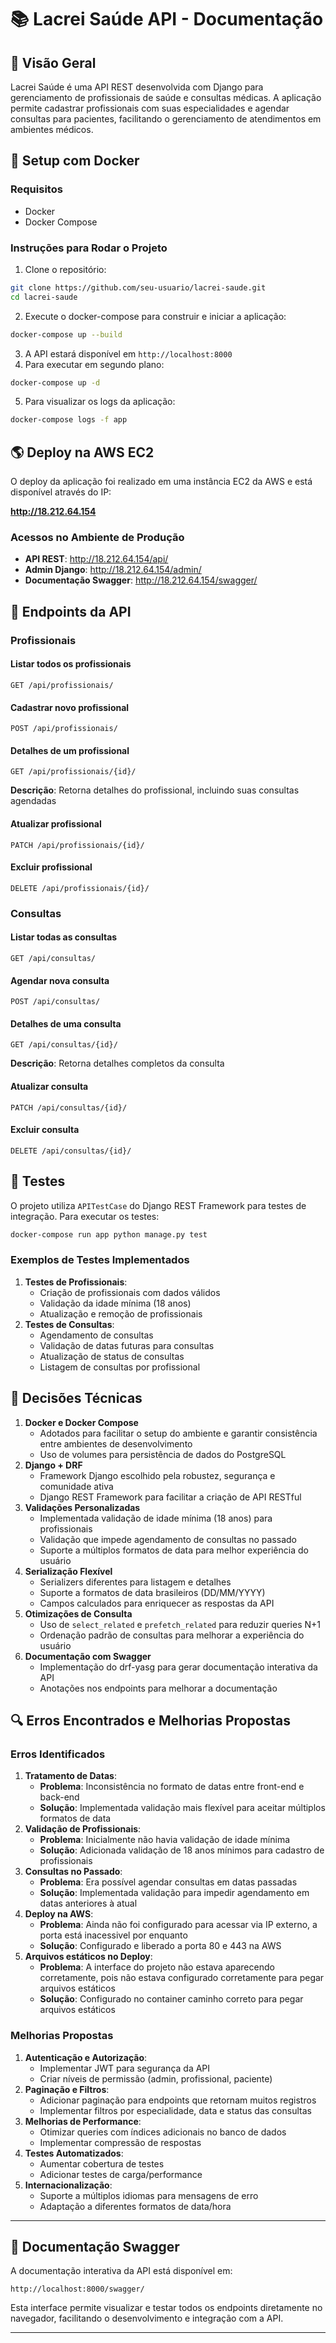 # 📚 Lacrei Saúde API - Documentação

## 👀 Visão Geral

Lacrei Saúde é uma API REST desenvolvida com Django para gerenciamento de profissionais de saúde e consultas médicas. A aplicação permite cadastrar profissionais com suas especialidades e agendar consultas para pacientes, facilitando o gerenciamento de atendimentos em ambientes médicos.

## 🐳 Setup com Docker

### Requisitos

- Docker
- Docker Compose

### Instruções para Rodar o Projeto

1. Clone o repositório:

```bash
git clone https://github.com/seu-usuario/lacrei-saude.git
cd lacrei-saude
```

2. Execute o docker-compose para construir e iniciar a aplicação:

```bash
docker-compose up --build
```

3. A API estará disponível em `http://localhost:8000`
4. Para executar em segundo plano:

```bash
docker-compose up -d
```

5. Para visualizar os logs da aplicação:

```bash
docker-compose logs -f app
```

## 🌎 Deploy na AWS EC2

O deploy da aplicação foi realizado em uma instância EC2 da AWS e está disponível através do IP:

**http://18.212.64.154**

### Acessos no Ambiente de Produção

- **API REST**: http://18.212.64.154/api/
- **Admin Django**: http://18.212.64.154/admin/
- **Documentação Swagger**: http://18.212.64.154/swagger/ 

## 🚀 Endpoints da API

### Profissionais

#### Listar todos os profissionais

```
GET /api/profissionais/
```

#### Cadastrar novo profissional

```
POST /api/profissionais/
```

#### Detalhes de um profissional

```
GET /api/profissionais/{id}/
```

**Descrição**: Retorna detalhes do profissional, incluindo suas consultas agendadas

#### Atualizar profissional

```
PATCH /api/profissionais/{id}/
```

#### Excluir profissional

```
DELETE /api/profissionais/{id}/
```


### Consultas

#### Listar todas as consultas

```
GET /api/consultas/
```

#### Agendar nova consulta

```
POST /api/consultas/
```

#### Detalhes de uma consulta

```
GET /api/consultas/{id}/
```

**Descrição**: Retorna detalhes completos da consulta

#### Atualizar consulta

```
PATCH /api/consultas/{id}/
```

#### Excluir consulta

```
DELETE /api/consultas/{id}/
```


## 🧪 Testes

O projeto utiliza `APITestCase` do Django REST Framework para testes de integração. Para executar os testes:

```bash
docker-compose run app python manage.py test
```

### Exemplos de Testes Implementados

1. **Testes de Profissionais**:
    - Criação de profissionais com dados válidos
    - Validação da idade mínima (18 anos)
    - Atualização e remoção de profissionais
2. **Testes de Consultas**:
    - Agendamento de consultas
    - Validação de datas futuras para consultas
    - Atualização de status de consultas
    - Listagem de consultas por profissional


## 🧠 Decisões Técnicas

1. **Docker e Docker Compose**
    - Adotados para facilitar o setup do ambiente e garantir consistência entre ambientes de desenvolvimento
    - Uso de volumes para persistência de dados do PostgreSQL
2. **Django + DRF**
    - Framework Django escolhido pela robustez, segurança e comunidade ativa
    - Django REST Framework para facilitar a criação de API RESTful
3. **Validações Personalizadas**
    - Implementada validação de idade mínima (18 anos) para profissionais
    - Validação que impede agendamento de consultas no passado
    - Suporte a múltiplos formatos de data para melhor experiência do usuário
4. **Serialização Flexível**
    - Serializers diferentes para listagem e detalhes
    - Suporte a formatos de data brasileiros (DD/MM/YYYY)
    - Campos calculados para enriquecer as respostas da API
5. **Otimizações de Consulta**
    - Uso de `select_related` e `prefetch_related` para reduzir queries N+1
    - Ordenação padrão de consultas para melhorar a experiência do usuário
6. **Documentação com Swagger**
    - Implementação do drf-yasg para gerar documentação interativa da API
    - Anotações nos endpoints para melhorar a documentação


## 🔍 Erros Encontrados e Melhorias Propostas

### Erros Identificados

1. **Tratamento de Datas**:
    - **Problema**: Inconsistência no formato de datas entre front-end e back-end
    - **Solução**: Implementada validação mais flexível para aceitar múltiplos formatos de data
2. **Validação de Profissionais**:
    - **Problema**: Inicialmente não havia validação de idade mínima
    - **Solução**: Adicionada validação de 18 anos mínimos para cadastro de profissionais
3. **Consultas no Passado**:
    - **Problema**: Era possível agendar consultas em datas passadas
    - **Solução**: Implementada validação para impedir agendamento em datas anteriores à atual
4. **Deploy na AWS**:
    - **Problema**: Ainda não foi configurado para acessar via IP externo, a porta está inacessivel por enquanto
    - **Solução**: Configurado e liberado a porta 80 e 443 na AWS
5. **Arquivos estáticos no Deploy**:
    - **Problema**: A interface do projeto não estava aparecendo corretamente, pois não estava configurado corretamente para pegar arquivos estáticos 
    - **Solução**: Configurado no container caminho correto para pegar arquivos estáticos

### Melhorias Propostas

1. **Autenticação e Autorização**:
    - Implementar JWT para segurança da API
    - Criar níveis de permissão (admin, profissional, paciente)
2. **Paginação e Filtros**:
    - Adicionar paginação para endpoints que retornam muitos registros
    - Implementar filtros por especialidade, data e status das consultas
3. **Melhorias de Performance**:
    - Otimizar queries com índices adicionais no banco de dados
    - Implementar compressão de respostas
4. **Testes Automatizados**:
    - Aumentar cobertura de testes
    - Adicionar testes de carga/performance
5. **Internacionalização**:
    - Suporte a múltiplos idiomas para mensagens de erro
    - Adaptação a diferentes formatos de data/hora

---

## 📝 Documentação Swagger

A documentação interativa da API está disponível em:

```
http://localhost:8000/swagger/
```

Esta interface permite visualizar e testar todos os endpoints diretamente no navegador, facilitando o desenvolvimento e integração com a API.

---
